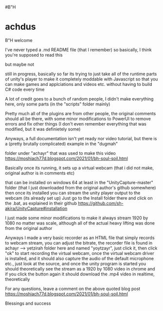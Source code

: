 #B"H
# achdus
B"H
welcome

I've never typed a .md README file (that I remember) so basically, I think you're supposed to read this

but maybe not

still in progress, basically so far its trying to just take all of the runtime parts of unity's player to make it completely moddable with Javascript so that you can make games and applciations and videos etc. without having to build C# code every time

A lot of credit goes to a bunch of random people, I didn't make everything here, only some parts (in the "scripts" folder mainly)

Pretty much all of the plugins are from other people, the original comments should all be there, with some minor modifications 
to PowerUI to remove errors and fix other things (I don't even remember everything that was modified, but it was definietely some)

Anyways, a full documentation isn't yet ready nor video tutorial, but there is a (pretty brutally complicated) example in the "dugmah"

folder under "achayr" that was used to make this video https://moshiach77d.blogspot.com/2021/01/bh-soul-soil.html

Basically once its running, it sets up a virtual webcam (that i did not make, original author is in comments etc)

that can be installed on windows 64 at least in the "UnityCapture-master" folder (that I just downloaded from the original
author's github somewhere) then once its installed you can stream the unity player output to the webcam (its already set up)
Just go to the Install folder there and click on the .bat, as explained in their github https://github.com/sh-akira/UnityCapture#installation

I just made some minor modifications to make it always stream 1920 by 1080 no matter was scale, although all of the
actual heavy lifting was done from the original author

Anyways I made a very basic recorder as an HTML file that simply records to webcam stream, you can adjust the bitrate, the
recorder file is found in achayr --> yetzirah folder here and named "yoytzayr", just click it, then click "ok" to start 
recording the virtual webcam, once the virtual webcam driver is installed, and it should also capture the audio of the
default microphone etc., just look at the source, and once the unity program is started you should theoretically see the 
stream as a 1920 by 1080 video in chrome and if you click the button again it should download the .mp4 video in realtime,
theoretically

For any questions, leave a comment on the above quoted blog post https://moshiach77d.blogspot.com/2021/01/bh-soul-soil.html


Blessings and success
